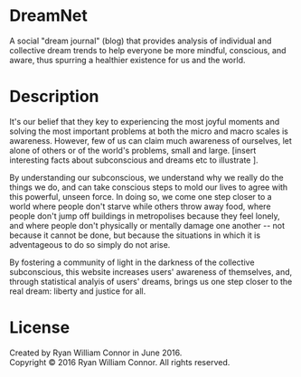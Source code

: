 # DreamNet

A social "dream journal" (blog) that provides analysis of individual and collective dream trends to help everyone be more mindful, conscious, and aware, thus spurring a healthier existence for us and the world.

# Description

It's our belief that they key to experiencing the most joyful moments and solving the most important problems at both the micro and macro scales is awareness.  However, few of us can claim much awareness of ourselves, let alone of others or of the world's problems, small and large. [insert interesting facts about subconscious and dreams etc to illustrate ].

By understanding our subconscious, we understand why we really do the things we do, and can take conscious steps to mold our lives to agree with this powerful, unseen force.  In doing so, we come one step closer to a world where people don't starve while others throw away food, where people don't jump off buildings in metropolises because they feel lonely, and where people don't physically or mentally damage one another -- not because it cannot be done, but because the situations in which it is adventageous to do so simply do not arise.

By fostering a community of light in the darkness of the collective subconscious, this website increases users' awareness of themselves, and, through statistical analyis of users' dreams, brings us one step closer to the real dream: liberty and justice for all.

# License

Created by Ryan William Connor in June 2016.  
Copyright © 2016 Ryan William Connor. All rights reserved.